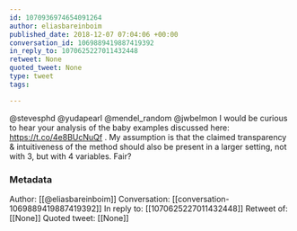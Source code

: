 ```yaml
---
id: 1070936974654091264
author: eliasbareinboim
published_date: 2018-12-07 07:04:06 +00:00
conversation_id: 1069889419887419392
in_reply_to: 1070625227011432448
retweet: None
quoted_tweet: None
type: tweet
tags:

---
```


@stevesphd @yudapearl @mendel_random @jwbelmon I would be curious to hear your analysis of the baby examples discussed here: https://t.co/4e8BUcNuQf . My assumption is that the claimed transparency &amp; intuitiveness of the method should also be present in a larger setting, not with 3, but with 4 variables. Fair?

### Metadata

Author: [[@eliasbareinboim]]
Conversation: [[conversation-1069889419887419392]]
In reply to: [[1070625227011432448]]
Retweet of: [[None]]
Quoted tweet: [[None]]

